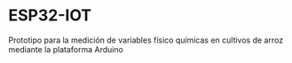 # ESP32-IOT
Prototipo para la medición de variables físico químicas en cultivos de arroz mediante la plataforma Arduino
